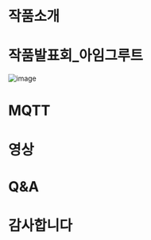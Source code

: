 # 작품소개
# 작품발표회_아임그루트
![image](https://github.com/2023rapa-project/rapa/assets/132196804/444923cb-db94-4eac-a61b-0d3ea322be90)

# MQTT
# 영상
# Q&A
# 감사합니다
